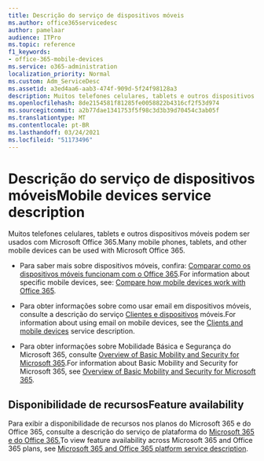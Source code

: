 ```yaml
---
title: Descrição do serviço de dispositivos móveis
ms.author: office365servicedesc
author: pamelaar
audience: ITPro
ms.topic: reference
f1_keywords:
- office-365-mobile-devices
ms.service: o365-administration
localization_priority: Normal
ms.custom: Adm_ServiceDesc
ms.assetid: a3ed4aa6-aab3-474f-909d-5f24f98128a3
description: Muitos telefones celulares, tablets e outros dispositivos móveis podem ser usados com Microsoft Office 365.
ms.openlocfilehash: 8de2154581f81285fe0058822b4316cf2f53d974
ms.sourcegitcommit: a2b77dae1341753f5f98c3d3b39d70454c3ab05f
ms.translationtype: MT
ms.contentlocale: pt-BR
ms.lasthandoff: 03/24/2021
ms.locfileid: "51173496"
---
```

# <a name="mobile-devices-service-description"></a><span data-ttu-id="c8394-103">Descrição do serviço de dispositivos móveis</span><span class="sxs-lookup"><span data-stu-id="c8394-103">Mobile devices service description</span></span>

<span data-ttu-id="c8394-104">Muitos telefones celulares, tablets e outros dispositivos móveis podem ser usados com Microsoft Office 365.</span><span class="sxs-lookup"><span data-stu-id="c8394-104">Many mobile phones, tablets, and other mobile devices can be used with Microsoft Office 365.</span></span> 
  
- <span data-ttu-id="c8394-105">Para saber mais sobre dispositivos móveis, confira: [Comparar como os dispositivos móveis funcionam com o Office 365](https://go.microsoft.com/fwlink/p/?LinkId=282337).</span><span class="sxs-lookup"><span data-stu-id="c8394-105">For information about specific mobile devices, see: [Compare how mobile devices work with Office 365](https://go.microsoft.com/fwlink/p/?LinkId=282337).</span></span>
    
- <span data-ttu-id="c8394-106">Para obter informações sobre como usar email em dispositivos móveis, consulte a descrição do serviço [Clientes e dispositivos](../exchange-online-service-description/clients-and-mobile-devices.md) móveis.</span><span class="sxs-lookup"><span data-stu-id="c8394-106">For information about using email on mobile devices, see the [Clients and mobile devices](../exchange-online-service-description/clients-and-mobile-devices.md) service description.</span></span> 
    
- <span data-ttu-id="c8394-107">Para obter informações sobre Mobilidade Básica e Segurança do Microsoft 365, consulte [Overview of Basic Mobility and Security for Microsoft 365](/microsoft-365/admin/basic-mobility-security/overview).</span><span class="sxs-lookup"><span data-stu-id="c8394-107">For information about Basic Mobility and Security for Microsoft 365, see [Overview of Basic Mobility and Security for Microsoft 365](/microsoft-365/admin/basic-mobility-security/overview).</span></span>
    
## <a name="feature-availability"></a><span data-ttu-id="c8394-108">Disponibilidade de recursos</span><span class="sxs-lookup"><span data-stu-id="c8394-108">Feature availability</span></span>

<span data-ttu-id="c8394-109">Para exibir a disponibilidade de recursos nos planos do Microsoft 365 e do Office 365, consulte a descrição do serviço de plataforma do [Microsoft 365 e do Office 365.](office-365-platform-service-description.md)</span><span class="sxs-lookup"><span data-stu-id="c8394-109">To view feature availability across Microsoft 365 and Office 365 plans, see [Microsoft 365 and Office 365 platform service description](office-365-platform-service-description.md).</span></span>
